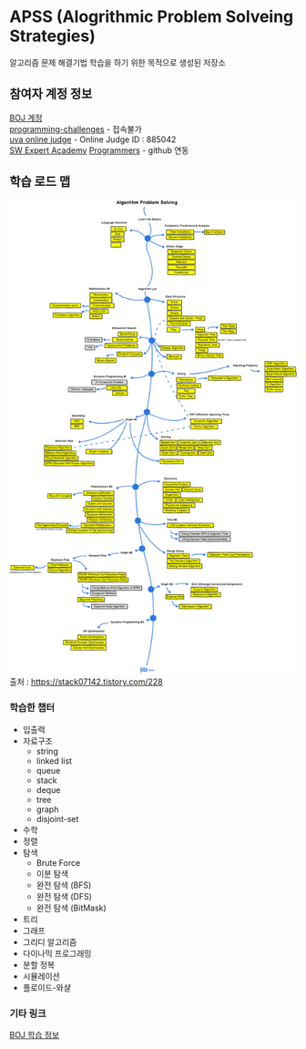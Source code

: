# APSS (Alogrithmic Problem Solveing Strategies)  
알고리즘 문제 해결기법 학습을 하기 위한 목적으로 생성된 저장소

## 참여자 계정 정보
[BOJ 계정](https://www.acmicpc.net/user/lkoiescg2031)  
[programming-challenges](http://www.programming-challenges.com/) - 접속불가  
[uva online judge](https://onlinejudge.org) - Online Judge ID : 885042  
[SW Expert Academy](https://swexpertacademy.com/main/main.do) 
[Programmers](https://programmers.co.kr/learn/challenges) - github 연동

## 학습 로드 맵
![PS ROAD MAP](https://github.com/lkoiescg2031/APSS/blob/master/Algorithm%20PS%20Roadmap_v0.1.png)
출처 : <https://stack07142.tistory.com/228>
### 학습한 챕터
* 입출력
* 자료구조 
	* string
	* linked list
	* queue
	* stack
	* deque
	* tree
	* graph
	* disjoint-set
* 수학
* 정렬
* 탐색
	* Brute Force
	* 이분 탐색
	* 완전 탐색 (BFS)
	* 완전 탐색 (DFS)
	* 완전 탐색 (BitMask)
* 트리
* 그래프
* 그리디 알고리즘
* 다이나믹 프로그래밍
* 분할 정복
* 시뮬레이션
* 플로이드-와샬

### 기타 링크
[BOJ 학습 정보](https://github.com/lkoiescg2031/APSS/blob/master/Baekjoon%20Online%20Judge/README.md)
